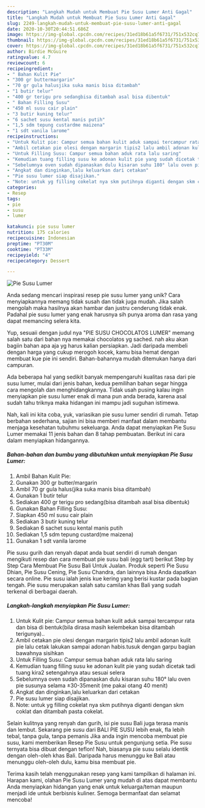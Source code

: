 ```yaml
---
description: "Langkah Mudah untuk Membuat Pie Susu Lumer Anti Gagal"
title: "Langkah Mudah untuk Membuat Pie Susu Lumer Anti Gagal"
slug: 2249-langkah-mudah-untuk-membuat-pie-susu-lumer-anti-gagal
date: 2020-10-30T20:44:51.686Z
image: https://img-global.cpcdn.com/recipes/31ed18b61a5f6731/751x532cq70/pie-susu-lumer-foto-resep-utama.jpg
thumbnail: https://img-global.cpcdn.com/recipes/31ed18b61a5f6731/751x532cq70/pie-susu-lumer-foto-resep-utama.jpg
cover: https://img-global.cpcdn.com/recipes/31ed18b61a5f6731/751x532cq70/pie-susu-lumer-foto-resep-utama.jpg
author: Birdie McGuire
ratingvalue: 4.7
reviewcount: 6
recipeingredient:
- " Bahan Kulit Pie"
- "300 gr buttermargarin"
- "70 gr gula halusjika suka manis bisa ditambah"
- "1 butir telur"
- "400 gr terigu pro sedangbisa ditambah asal bisa dibentuk"
- " Bahan Filling Susu"
- "450 ml susu cair plain"
- "3 butir kuning telur"
- "6 sachet susu kental manis putih"
- "1,5 sdm tepung custardme maizena"
- "1 sdt vanila larome"
recipeinstructions:
- "Untuk Kulit pie: Campur semua bahan kulit aduk sampai tercampur rata dan bisa di bentuk(bila dirasa masih kelembekan bisa ditambah terigunya).."
- "Ambil cetakan pie olesi dengan margarin tipis2 lalu ambil adonan kulit pie lalu cetak lakukan sampai adonan habis.tusuk dengan garpu bagian bawahnya sisihkan"
- "Untuk Filling Susu: Campur semua bahan aduk rata lalu saring"
- "Kemudian tuang filling susu ke adonan kulit pie yang sudah dicetak tadi tuang kira2 setengahnya atau sesuai selera"
- "Sebelumnya oven sudah dipanaskan dulu kisaran suhu 180° lalu oven pie susunya selama ±30-35menit (me pakai otang 40 menit)"
- "Angkat dan dinginkan,lalu keluarkan dari cetakan"
- "Pie susu lumer siap disajikan."
- "Note: untuk yg filling cokelat nya skm putihnya diganti dengan skm coklat dan ditambah pasta cokelat."
categories:
- Resep
tags:
- pie
- susu
- lumer

katakunci: pie susu lumer 
nutrition: 175 calories
recipecuisine: Indonesian
preptime: "PT30M"
cooktime: "PT33M"
recipeyield: "4"
recipecategory: Dessert

---
```



![Pie Susu Lumer](https://img-global.cpcdn.com/recipes/31ed18b61a5f6731/751x532cq70/pie-susu-lumer-foto-resep-utama.jpg)

Anda sedang mencari inspirasi resep pie susu lumer yang unik? Cara menyiapkannya memang tidak susah dan tidak juga mudah. Jika salah mengolah maka hasilnya akan hambar dan justru cenderung tidak enak. Padahal pie susu lumer yang enak harusnya sih punya aroma dan rasa yang dapat memancing selera kita.

Yup, sesuaii dengan judul nya &#34;PIE SUSU CHOCOLATOS LUMER&#34; memang salah satu dari bahan nya memakai chocolatos yg sached. nah aku akan bagiin bahan apa aja yg harus kalian persiapkan. Jadi daripada membeli dengan harga yang cukup merogoh kocek, kamu bisa hemat dengan membuat kue pie ini sendiri. Bahan-bahannya mudah ditemukan hanya dari campuran.

Ada beberapa hal yang sedikit banyak mempengaruhi kualitas rasa dari pie susu lumer, mulai dari jenis bahan, kedua pemilihan bahan segar hingga cara mengolah dan menghidangkannya. Tidak usah pusing kalau ingin menyiapkan pie susu lumer enak di mana pun anda berada, karena asal sudah tahu triknya maka hidangan ini mampu jadi suguhan istimewa.


Nah, kali ini kita coba, yuk, variasikan pie susu lumer sendiri di rumah. Tetap berbahan sederhana, sajian ini bisa memberi manfaat dalam membantu menjaga kesehatan tubuhmu sekeluarga. Anda dapat menyiapkan Pie Susu Lumer memakai 11 jenis bahan dan 8 tahap pembuatan. Berikut ini cara dalam menyiapkan hidangannya.

<!--inarticleads1-->

##### Bahan-bahan dan bumbu yang dibutuhkan untuk menyiapkan Pie Susu Lumer:

1. Ambil  Bahan Kulit Pie:
1. Gunakan 300 gr butter/margarin
1. Ambil 70 gr gula halus(jika suka manis bisa ditambah)
1. Gunakan 1 butir telur
1. Sediakan 400 gr terigu pro sedang(bisa ditambah asal bisa dibentuk)
1. Gunakan  Bahan Filling Susu:
1. Siapkan 450 ml susu cair plain
1. Sediakan 3 butir kuning telur
1. Sediakan 6 sachet susu kental manis putih
1. Sediakan 1,5 sdm tepung custard(me maizena)
1. Gunakan 1 sdt vanila larome


Pie susu gurih dan renyah dapat anda buat sendiri di rumah dengan mengikuti resep dan cara membuat pie susu bali (egg tart) berikut Step by Step Cara Membuat Pie Susu Bali Untuk Jualan. Produk seperti Pie Susu Dhian, Pie Susu Cening, Pie Susu Chandra, dan lainnya bisa Anda dapatkan secara online. Pie susu ialah jenis kue kering yang berisi kustar pada bagian tengah. Pie susu merupakan salah satu camilan khas Bali yang sudah terkenal di berbagai daerah. 

<!--inarticleads2-->

##### Langkah-langkah menyiapkan Pie Susu Lumer:

1. Untuk Kulit pie: Campur semua bahan kulit aduk sampai tercampur rata dan bisa di bentuk(bila dirasa masih kelembekan bisa ditambah terigunya)..
1. Ambil cetakan pie olesi dengan margarin tipis2 lalu ambil adonan kulit pie lalu cetak lakukan sampai adonan habis.tusuk dengan garpu bagian bawahnya sisihkan
1. Untuk Filling Susu: Campur semua bahan aduk rata lalu saring
1. Kemudian tuang filling susu ke adonan kulit pie yang sudah dicetak tadi tuang kira2 setengahnya atau sesuai selera
1. Sebelumnya oven sudah dipanaskan dulu kisaran suhu 180° lalu oven pie susunya selama ±30-35menit (me pakai otang 40 menit)
1. Angkat dan dinginkan,lalu keluarkan dari cetakan
1. Pie susu lumer siap disajikan.
1. Note: untuk yg filling cokelat nya skm putihnya diganti dengan skm coklat dan ditambah pasta cokelat.


Selain kulitnya yang renyah dan gurih, isi pie susu Bali juga terasa manis dan lembut. Sekarang pie susu dari BALI PIE SUSU lebih enak, fla lebih tebal, tanpa gula, tanpa pemanis Jika anda ingin mencoba membuat pie susu, kami memberikan Resep Pie Susu untuk pengunjung setia. Pie susu ternyata bisa dibuat dengan teflon! Nah, biasanya pie susu selalu identik dengan oleh-oleh khas Bali. Daripada harus menunggu ke Bali atau menunggu oleh-oleh dulu, kamu bisa membuat pie. 

Terima kasih telah menggunakan resep yang kami tampilkan di halaman ini. Harapan kami, olahan Pie Susu Lumer yang mudah di atas dapat membantu Anda menyiapkan hidangan yang enak untuk keluarga/teman maupun menjadi ide untuk berbisnis kuliner. Semoga bermanfaat dan selamat mencoba!

